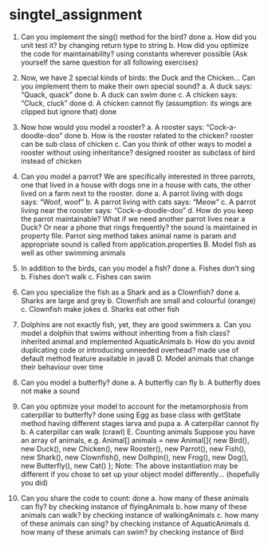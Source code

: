 # singtel_assignment
1. Can you implement the sing() method for the bird? done
a. How did you unit test it? by changing return type to string
b. How did you optimize the code for maintainability? using constants wherever possible
(Ask yourself the same question for all following exercises)
2. Now, we have 2 special kinds of birds: the Duck and the Chicken... Can you
implement them to make their own special sound?
a. A duck says: “Quack, quack” done
b. A duck can swim done
c. A chicken says: “Cluck, cluck” done
d. A chicken cannot fly (assumption: its wings are clipped but ignore that) done
3. Now how would you model a rooster?
a. A rooster says: “Cock-a-doodle-doo” done
b. How is the rooster related to the chicken? rooster can be sub class of chicken
c. Can you think of other ways to model a rooster without using inheritance? designed rooster as subclass of bird instead of chicken
4. Can you model a parrot? We are specifically interested in three parrots, one that
lived in a house with dogs one in a house with cats, the other lived on a farm next to
the rooster.  done
a. A parrot living with dogs says: “Woof, woof”
b. A parrot living with cats says: “Meow”
c. A parrot living near the rooster says: “Cock-a-doodle-doo”
d. How do you keep the parrot maintainable? What if we need another parrot
lives near a Duck? Or near a phone that rings frequently? the sound is maintained in property file. Parrot sing method takes animal name is param and appropriate sound is called from application.properties
B. Model fish as well as other swimming animals
1. In addition to the birds, can you model a fish? done
a. Fishes don’t sing
b. Fishes don’t walk
c. Fishes can swim
2. Can you specialize the fish as a Shark and as a Clownfish? done
a. Sharks are large and grey
b. Clownfish are small and colourful (orange)
c. Clownfish make jokes
d. Sharks eat other fish
3. Dolphins are not exactly fish, yet, they are good swimmers
a. Can you model a dolphin that swims without inheriting from a fish class? inherited animal and implemented AquaticAnimals
b. How do you avoid duplicating code or introducing unneeded overhead? made use of default method feature available in java8
D. Model animals that change their behaviour over time
1. Can you model a butterfly? done
a. A butterfly can fly
b. A butterfly does not make a sound

2. Can you optimize your model to account for the metamorphosis from caterpillar to
butterfly? done using Egg as base class with getState method having different stages larva and pupa
a. A caterpillar cannot fly
b. A caterpillar can walk (crawl)
E. Counting animals
Suppose you have an array of animals, e.g.
Animal[] animals = new Animal[]{
new Bird(),
new Duck(),
new Chicken(),
new Rooster(),
new Parrot(),
new Fish(),
new Shark(),
new Clownfish(),
new Dolhpin(),
new Frog(),
new Dog(),
new Butterfly(),
new Cat()
};
Note: The above instantiation may be different if you chose to set up your object model
differently... (hopefully you did)
1. Can you share the code to count: done
a. how many of these animals can fly? by checking instance of flyingAnimals
b. how many of these animals can walk? by checking instance of walkingAnimals
c. how many of these animals can sing? by checking instance of AquaticAnimals
d. how many of these animals can swim? by checking instance of Bird
